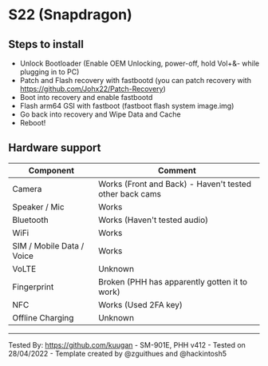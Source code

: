 # S22 (Snapdragon)

## Steps to install

* Unlock Bootloader (Enable OEM Unlocking, power-off, hold Vol+&- while plugging in to PC)
* Patch and Flash recovery with fastbootd (you can patch recovery with https://github.com/Johx22/Patch-Recovery)
* Boot into recovery and enable fastbootd
* Flash arm64 GSI with fastboot (fastboot flash system image.img)
* Go back into recovery and Wipe Data and Cache
* Reboot!

## Hardware support

| Component                 |      Comment                                              |
|---------------------------|-----------------------------------------------------------|
| Camera                    | Works (Front and Back) - Haven't tested other back cams   |
| Speaker / Mic             | Works                                                     |
| Bluetooth                 | Works (Haven't tested audio)                              |
| WiFi                      | Works                                                     |
| SIM / Mobile Data / Voice | Works                                                     |
| VoLTE                     | Unknown                                                   |
| Fingerprint               | Broken (PHH has apparently gotten it to work)             |
| NFC                       | Works (Used 2FA key)                                      |
| Offline Charging          | Unknown                                                   |
---

Tested By: https://github.com/kuugan - SM-901E, PHH v412 - Tested on 28/04/2022 - Template created by @zguithues and @hackintosh5